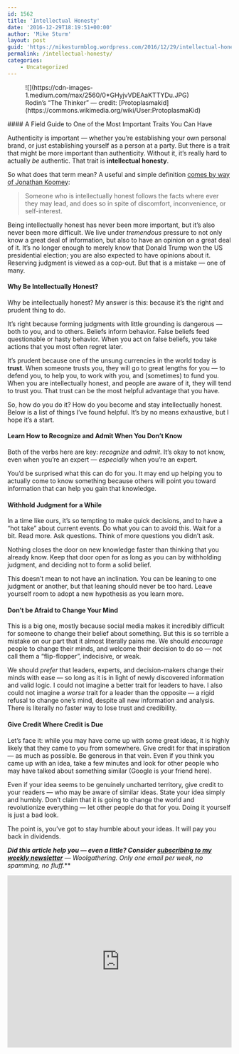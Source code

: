 ```yaml
---
id: 1562
title: 'Intellectual Honesty'
date: '2016-12-29T18:19:51+00:00'
author: 'Mike Sturm'
layout: post
guid: 'https://mikesturmblog.wordpress.com/2016/12/29/intellectual-honesty/'
permalink: /intellectual-honesty/
categories:
    - Uncategorized
---
```


<figure class="wp-caption">![](https://cdn-images-1.medium.com/max/2560/0*GHyjvVDEAaKTTYDu.JPG)<figcaption class="wp-caption-text">Rodin’s “The Thinker” — credit: [Protoplasmakid](https://commons.wikimedia.org/wiki/User:ProtoplasmaKid)</figcaption></figure>#### A Field Guide to One of the Most Important Traits You Can Have

Authenticity is important — whether you’re establishing your own personal brand, or just establishing yourself as a person at a party. But there is a trait that might be more important than authenticity. Without it, it’s really hard to actually *be* authentic. That trait is **intellectual honesty**.

So what does that term mean? A useful and simple definition [comes by way of Jonathan Koomey](http://www.koomey.com/post/25385125958):

> Someone who is intellectually honest follows the facts where ever they may lead, and does so in spite of discomfort, inconvenience, or self-interest.

Being intellectually honest has never been more important, but it’s also never been more difficult. We live under *tremendous* pressure to not only know a great deal of information, but also to have an opinion on a great deal of it. It’s no longer enough to merely know that Donald Trump won the US presidential election; you are also expected to have opinions about it. Reserving judgment is viewed as a cop-out. But that is a mistake — one of many.

#### Why Be Intellectually Honest?

Why be intellectually honest? My answer is this: because it’s the right and prudent thing to do.

It’s right because forming judgments with little grounding is dangerous — both to you, and to others. Beliefs inform behavior. False beliefs feed questionable or hasty behavior. When you act on false beliefs, you take actions that you most often regret later.

It’s prudent because one of the unsung currencies in the world today is **trust**. When someone trusts you, they will go to great lengths for you — to defend you, to help you, to work with you, and (sometimes) to fund you. When you are intellectually honest, and people are aware of it, they will tend to trust you. That trust can be the most helpful advantage that you have.

So, how do you do it? How do you become and stay intellectually honest. Below is a list of things I’ve found helpful. It’s by no means exhaustive, but I hope it’s a start.

#### Learn How to Recognize and Admit When You Don’t Know

Both of the verbs here are key: *recognize* and *admit*. It’s okay to not know, even when you’re an expert — *especially* when you’re an expert.

You’d be surprised what this can do for you. It may end up helping you to actually come to know something because others will point you toward information that can help you gain that knowledge.

#### Withhold Judgment for a While

In a time like ours, it’s so tempting to make quick decisions, and to have a “hot take” about current events. Do what you can to avoid this. Wait for a bit. Read more. Ask questions. Think of more questions you didn’t ask.

Nothing closes the door on new knowledge faster than thinking that you already know. Keep that door open for as long as you can by withholding judgment, and deciding not to form a solid belief.

This doesn’t mean to not have an inclination. You can be leaning to one judgment or another, but that leaning should never be too hard. Leave yourself room to adopt a new hypothesis as you learn more.

#### Don’t be Afraid to Change Your Mind

This is a big one, mostly because social media makes it incredibly difficult for someone to change their belief about something. But this is so terrible a mistake on our part that it almost literally pains me. We should *encourage* people to change their minds, and welcome their decision to do so — not call them a “flip-flopper”, indecisive, or weak.

We should *prefer* that leaders, experts, and decision-makers change their minds with ease — so long as it is in light of newly discovered information and valid logic. I could not imagine a better trait for leaders to have. I also could not imagine a *worse* trait for a leader than the opposite — a rigid refusal to change one’s mind, despite all new information and analysis. There is literally no faster way to lose trust and credibility.

#### Give Credit Where Credit is Due

Let’s face it: while you may have come up with some great ideas, it is highly likely that they came to you from somewhere. Give credit for that inspiration — as much as possible. Be generous in that vein. Even if you think you came up with an idea, take a few minutes and look for other people who may have talked about something similar (Google is your friend here).

Even if your idea seems to be genuinely uncharted territory, give credit to your readers — who may be aware of similar ideas. State your idea simply and humbly. Don’t claim that it is going to change the world and revolutionize everything — let other people do that for you. Doing it yourself is just a bad look.

The point is, you’ve got to stay humble about your ideas. It will pay you back in dividends.

***Did this article help you — even a little? Consider*** [***subscribing to my weekly newsletter***](http://tinyletter.com/mike_sturm) ***—* Woolgathering*. Only one email per week, no spamming, no fluff.***

<iframe class="wp-embedded-content" data-secret="L98HWWeaAF" frameborder="0" height="386" loading="lazy" sandbox="allow-scripts" scrolling="no" security="restricted" src="https://upscri.be/f/61f5e9?as_embed=true#?secret=L98HWWeaAF" title="Subscribe to Woolgathering" width="100%"></iframe>